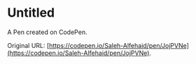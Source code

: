 # Untitled

A Pen created on CodePen.

Original URL: [https://codepen.io/Saleh-Alfehaid/pen/JojPVNe](https://codepen.io/Saleh-Alfehaid/pen/JojPVNe).

